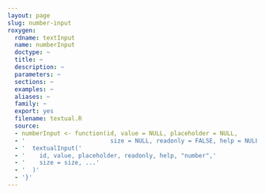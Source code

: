 ```yaml
---
layout: page
slug: number-input
roxygen:
  rdname: textInput
  name: numberInput
  doctype: ~
  title: ~
  description: ~
  parameters: ~
  sections: ~
  examples: ~
  aliases: ~
  family: ~
  export: yes
  filename: textual.R
  source:
  - numberInput <- function(id, value = NULL, placeholder = NULL,
  - '                        size = NULL, readonly = FALSE, help = NULL, ...) {'
  - '  textualInput('
  - '    id, value, placeholder, readonly, help, "number",'
  - '    size = size, ...'
  - '  )'
  - '}'
---
```

